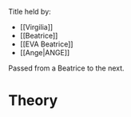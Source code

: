 Title held by:
- [[Virgilia]]
- [[Beatrice]]
- [[EVA Beatrice]]
- [[Ange|ANGE]]

Passed from a Beatrice to the next.
# Theory

